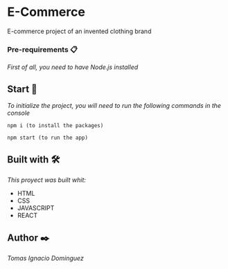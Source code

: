 # E-Commerce

E-commerce project of an invented clothing brand

### Pre-requirements 📋

_First of all, you need to have Node.js installed_

## Start 🚀

_To initialize the project, you will need to run the following commands in the console_

```
npm i (to install the packages)
```

```
npm start (to run the app)
```

## Built with 🛠️

_This proyect was built whit:_

- HTML
- CSS
- JAVASCRIPT
- REACT

## Author ✒️

_Tomas Ignacio Dominguez_

